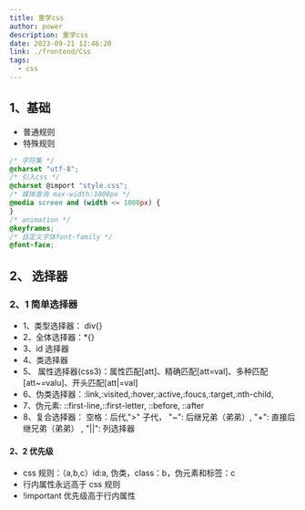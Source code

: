 ```yaml
---
title: 重学css
author: power
description: 重学css
date: 2023-09-21 12:46:28
link: ./frontend/Css
tags:
  - css
---
```


## 1、基础

- 普通规则
- 特殊规则

```css
/* 字符集 */
@charset "utf-8";
/* 引入css */
@charset @import "style.css";
/* 媒体查询 max-width:1000px */
@media screen and (width <= 1000px) {
}
/* animation */
@keyframes;
/* 自定义字体font-family */
@font-face;
```

## 2、 选择器

### 2、1 简单选择器

- 1、类型选择器： div{}
- 2、全体选择器：\*{}
- 3、id 选择器
- 4、类选择器
- 5、 属性选择器(css3)：属性匹配[att]、精确匹配[att=val]、多种匹配 [att~=valu]、开头匹配[att|=val]
- 6、伪类选择器：:link,:visited,:hover,:active,:foucs,:target,:nth-child,
- 7、伪元素: ::first-line,::first-letter, ::before, ::after
- 8、复合选择器： 空格：后代,">" 子代， "~": 后继兄弟（弟弟）, "+": 直接后继兄弟（弟弟） , "||": 列选择器

#### 2、2 优先级

- css 规则：（a,b,c）id:a, 伪类，class：b，伪元素和标签：c
- 行内属性永远高于 css 规则
- !important 优先级高于行内属性
